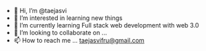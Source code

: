 - 👋 Hi, I’m @taejasvi
- 👀 I’m interested in learning new things 
- 🌱 I’m currently learning Full stack web development with web 3.0
- 💞️ I’m looking to collaborate on ...
- 📫 How to reach me ... taejasvifru@gmail.com

<!---
taejasvi61/taejasvi61 is a ✨ special ✨ repository because its `README.md` (this file) appears on your GitHub profile.
You can click the Preview link to take a look at your changes.
--->
